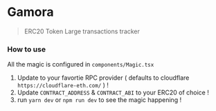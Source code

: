 # Gamora

> ERC20 Token Large transactions tracker

### How to use
All the magic is configured in `components/Magic.tsx`
1. Update to your favortie RPC provider ( defaults to cloudflare `https://cloudflare-eth.com/` ) !
2. Update `CONTRACT_ADDRESS` & `CONTRACT_ABI` to your ERC20 of choice ! 
3. run `yarn dev` or `npm run dev` to see the magic happening !
